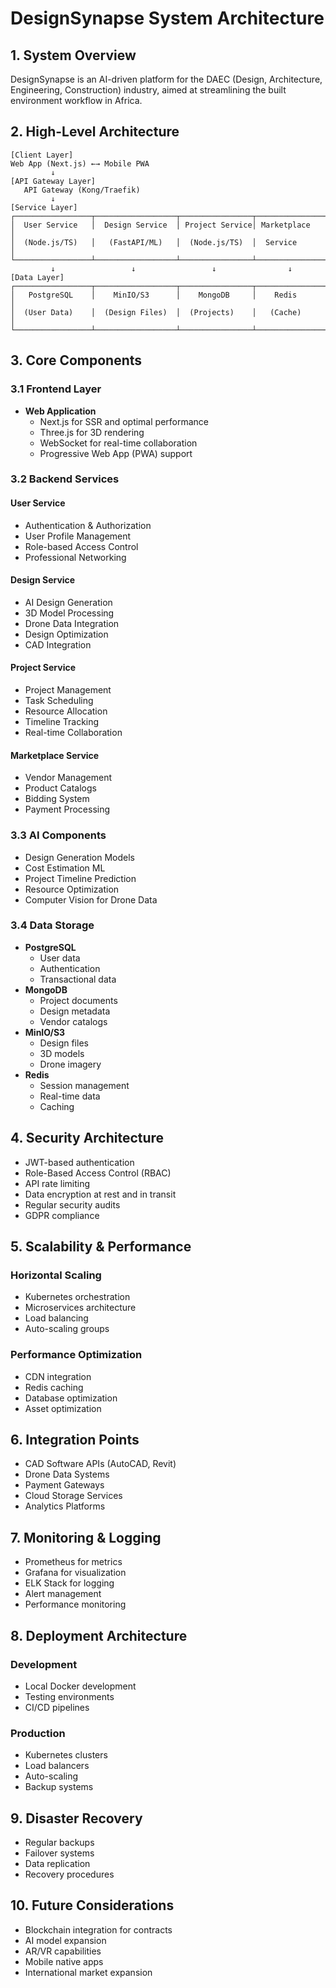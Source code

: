 # DesignSynapse System Architecture

## 1. System Overview
DesignSynapse is an AI-driven platform for the DAEC (Design, Architecture, Engineering, Construction) industry, aimed at streamlining the built environment workflow in Africa.

## 2. High-Level Architecture
```
[Client Layer]
Web App (Next.js) ←→ Mobile PWA
         ↓
[API Gateway Layer]
   API Gateway (Kong/Traefik)
         ↓
[Service Layer]
┌─────────────────┬──────────────────┬────────────────┬────────────────┐
│  User Service   │  Design Service  │ Project Service│ Marketplace    │
│  (Node.js/TS)   │   (FastAPI/ML)   │  (Node.js/TS)  │  Service      │
└─────────────────┴──────────────────┴────────────────┴────────────────┘
         ↓                 ↓                 ↓                ↓
[Data Layer]
┌─────────────────┬──────────────────┬────────────────┬────────────────┐
│   PostgreSQL    │    MinIO/S3      │    MongoDB     │    Redis       │
│  (User Data)    │  (Design Files)  │  (Projects)    │   (Cache)      │
└─────────────────┴──────────────────┴────────────────┴────────────────┘
```

## 3. Core Components

### 3.1 Frontend Layer
- **Web Application**
  - Next.js for SSR and optimal performance
  - Three.js for 3D rendering
  - WebSocket for real-time collaboration
  - Progressive Web App (PWA) support

### 3.2 Backend Services
#### User Service
- Authentication & Authorization
- User Profile Management
- Role-based Access Control
- Professional Networking

#### Design Service
- AI Design Generation
- 3D Model Processing
- Drone Data Integration
- Design Optimization
- CAD Integration

#### Project Service
- Project Management
- Task Scheduling
- Resource Allocation
- Timeline Tracking
- Real-time Collaboration

#### Marketplace Service
- Vendor Management
- Product Catalogs
- Bidding System
- Payment Processing

### 3.3 AI Components
- Design Generation Models
- Cost Estimation ML
- Project Timeline Prediction
- Resource Optimization
- Computer Vision for Drone Data

### 3.4 Data Storage
- **PostgreSQL**
  - User data
  - Authentication
  - Transactional data
- **MongoDB**
  - Project documents
  - Design metadata
  - Vendor catalogs
- **MinIO/S3**
  - Design files
  - 3D models
  - Drone imagery
- **Redis**
  - Session management
  - Real-time data
  - Caching

## 4. Security Architecture
- JWT-based authentication
- Role-Based Access Control (RBAC)
- API rate limiting
- Data encryption at rest and in transit
- Regular security audits
- GDPR compliance

## 5. Scalability & Performance
### Horizontal Scaling
- Kubernetes orchestration
- Microservices architecture
- Load balancing
- Auto-scaling groups

### Performance Optimization
- CDN integration
- Redis caching
- Database optimization
- Asset optimization

## 6. Integration Points
- CAD Software APIs (AutoCAD, Revit)
- Drone Data Systems
- Payment Gateways
- Cloud Storage Services
- Analytics Platforms

## 7. Monitoring & Logging
- Prometheus for metrics
- Grafana for visualization
- ELK Stack for logging
- Alert management
- Performance monitoring

## 8. Deployment Architecture
### Development
- Local Docker development
- Testing environments
- CI/CD pipelines

### Production
- Kubernetes clusters
- Load balancers
- Auto-scaling
- Backup systems

## 9. Disaster Recovery
- Regular backups
- Failover systems
- Data replication
- Recovery procedures

## 10. Future Considerations
- Blockchain integration for contracts
- AI model expansion
- AR/VR capabilities
- Mobile native apps
- International market expansion